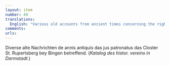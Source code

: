 ```yaml
---
layout: item
number: 49
translations:
  English: "Various old accounts from ancient times concerning the right of protection for the monastery of St. Rupertsberg near Bingen. (Catalogue of Historical Society in Darmstadt.) [Trans. J. Bain]"
comments:
urls:
---
```


Diverse alte Nachrichten de annis antiquis das jus patronatus das Closter St. Rupertsberg bey Bingen betreffend. (<em>Katalog des histor. vereins in Darmstadt</em>.)
